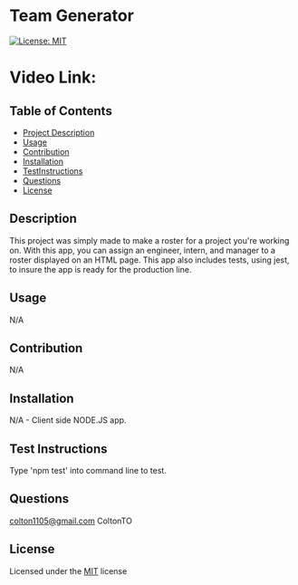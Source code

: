 # Team Generator

[![License: MIT](https://img.shields.io/badge/License-MIT-yellow.svg)](https://opensource.org/licenses/MIT)

# Video Link: 

## Table of Contents 
  - [Project Description](#Description)
  - [Usage](#Usage)
  - [Contribution](#Contribution)
  - [Installation](#Installation)
  - [TestInstructions](#TestInstructions)
  - [Questions](#Questions)
  - [License](#License)

## Description
This project was simply made to make a roster for a project you're working on. With this app, you can assign an engineer, intern, and manager to a roster displayed on an HTML page. This app also includes tests, using jest, to insure the app is ready for the production line.

## Usage
N/A

## Contribution
N/A

## Installation 
N/A - Client side NODE.JS app.

## Test Instructions
Type 'npm test' into command line to test. 

## Questions
colton1105@gmail.com
ColtonTO

## License 
Licensed under the [MIT](https://opensource.org/licenses/MIT) license
